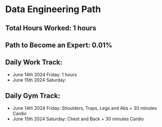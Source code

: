 # Data Engineering Path

## Total Hours Worked:        1 hours
## Path to Become an Expert:  0.01%

## Daily Work Track:
  - June 14th 2024 Friday:    1 hours
  - June 15th 2024 Saturday:  


## Daily Gym Track:
  - June 14th 2024 Friday:    Shoulders, Traps, Legs and Abs + 30 minutes Cardio
  - June 15th 2024 Saturday:  Chest and Back + 30 minutes Cardio

